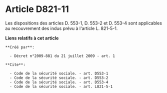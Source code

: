 # Article D821-11

Les dispositions des articles D. 553-1, D. 553-2 et D. 553-4 sont applicables au recouvrement des indus prévu à l'article L.
821-5-1.

**Liens relatifs à cet article**

	**Créé par**:

	  - Décret n°2009-881 du 21 juillet 2009 - art. 1

	**Cite**:

	  - Code de la sécurité sociale. - art. D553-1
	  - Code de la sécurité sociale. - art. D553-2
	  - Code de la sécurité sociale. - art. D553-4
	  - Code de la sécurité sociale. - art. L821-5-1
